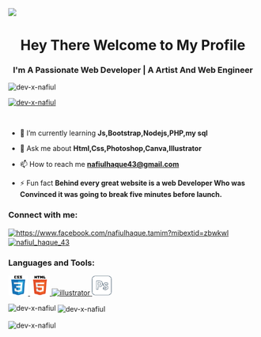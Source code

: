 <img src="https://media.licdn.com/dms/image/v2/D4E16AQGQNwJ44-plHQ/profile-displaybackgroundimage-shrink_350_1400/profile-displaybackgroundimage-shrink_350_1400/0/1731188274915?e=1736380800&v=beta&t=kRPnXlqjxGBM1RTvKsOMkTOkRbnN91zBQBA1Btku6ow">
<h1 align="center">Hey There Welcome to My Profile</h1>
<h3 align="center">I'm A Passionate Web Developer | A Artist And Web Engineer</h3>

<p align="left"> <img src="https://komarev.com/ghpvc/?username=dev-x-nafiul&label=Profile%20views&color=0e75b6&style=flat" alt="dev-x-nafiul" /> </p>

<p align="left"> <a href="https://github.com/ryo-ma/github-profile-trophy"><img src="https://github-profile-trophy.vercel.app/?username=dev-x-nafiul" alt="dev-x-nafiul" /></a> </p>

<p align="left"> <a href="https://twitter.com/" target="blank"><img src="https://img.shields.io/twitter/follow/?logo=twitter&style=for-the-badge" alt="" /></a> </p>

- 🌱 I’m currently learning **Js,Bootstrap,Nodejs,PHP,my sql**

- 💬 Ask me about **Html,Css,Photoshop,Canva,Illustrator**

- 📫 How to reach me **nafiulhaque43@gmail.com**

- ⚡ Fun fact **Behind every great website is a web Developer Who was Convinced it was going to break five minutes before launch.**

<h3 align="left">Connect with me:</h3>
<p align="left">
<a href="https://www.facebook.com/nafiulhaque.tamim?mibextid=ZbWKwL" target="blank"><img align="center" src="https://raw.githubusercontent.com/rahuldkjain/github-profile-readme-generator/master/src/images/icons/Social/facebook.svg" alt="https://www.facebook.com/nafiulhaque.tamim?mibextid=zbwkwl" height="30" width="40" /></a>
<a href="https://instagram.com/nafiul_haque_43" target="blank"><img align="center" src="https://raw.githubusercontent.com/rahuldkjain/github-profile-readme-generator/master/src/images/icons/Social/instagram.svg" alt="nafiul_haque_43" height="30" width="40" /></a>
</p>

<h3 align="left">Languages and Tools:</h3>
<p align="left"> <a href="https://www.w3schools.com/css/" target="_blank" rel="noreferrer"> <img src="https://raw.githubusercontent.com/devicons/devicon/master/icons/css3/css3-original-wordmark.svg" alt="css3" width="40" height="40"/> </a> <a href="https://www.w3.org/html/" target="_blank" rel="noreferrer"> <img src="https://raw.githubusercontent.com/devicons/devicon/master/icons/html5/html5-original-wordmark.svg" alt="html5" width="40" height="40"/> </a> <a href="https://www.adobe.com/in/products/illustrator.html" target="_blank" rel="noreferrer"> <img src="https://www.vectorlogo.zone/logos/adobe_illustrator/adobe_illustrator-icon.svg" alt="illustrator" width="40" height="40"/> </a> <a href="https://www.photoshop.com/en" target="_blank" rel="noreferrer"> <img src="https://raw.githubusercontent.com/devicons/devicon/master/icons/photoshop/photoshop-line.svg" alt="photoshop" width="40" height="40"/> </a> </p>


<p><img align="left" src="https://github-readme-stats.vercel.app/api/top-langs?username=dev-x-nafiul&show_icons=true&locale=en&layout=compact" alt="dev-x-nafiul" /></p>

<p>&nbsp;<img align="center" src="https://github-readme-stats.vercel.app/api?username=dev-x-nafiul&show_icons=true&locale=en" alt="dev-x-nafiul" /></p>

<p><img align="center" src="https://github-readme-streak-stats.herokuapp.com/?user=dev-x-nafiul&" alt="dev-x-nafiul" /></p>
